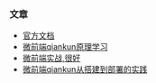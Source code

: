 







### 文章

- [官方文档](https://qiankun.umijs.org/zh/api)
- [微前端qiankun原理学习](https://www.cnblogs.com/synY/p/13969785.html)
- [微前端实战,很好](https://blog.csdn.net/weixin_39647773/article/details/111295011)
- [微前端qiankun从搭建到部署的实践](https://blog.csdn.net/a1998321/article/details/108758033)

